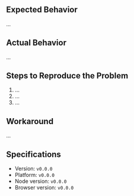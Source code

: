 ## Expected Behavior

...

## Actual Behavior

...

## Steps to Reproduce the Problem

  1. ...
  1. ...
  1. ...

## Workaround

...

## Specifications

  - Version: `v0.0.0`
  - Platform: `v0.0.0`
  - Node version: `v0.0.0`
  - Browser version: `v0.0.0`
